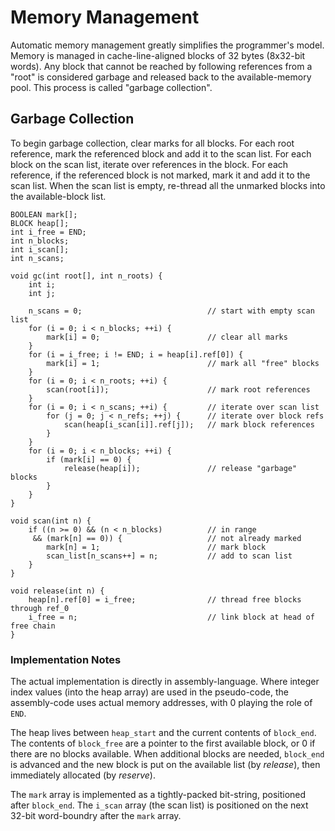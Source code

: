 # Memory Management

Automatic memory management greatly simplifies the programmer's model.
Memory is managed in cache-line-aligned blocks of 32 bytes (8x32-bit words).
Any block that cannot be reached by following references from a "root"
is considered garbage and released back to the available-memory pool.
This process is called "garbage collection".

## Garbage Collection

To begin garbage collection,
clear marks for all blocks.
For each root reference,
mark the referenced block and add it to the scan list.
For each block on the scan list,
iterate over references in the block.
For each reference,
if the referenced block is not marked,
mark it and add it to the scan list.
When the scan list is empty,
re-thread all the unmarked blocks
into the available-block list.

~~~
BOOLEAN mark[];
BLOCK heap[];
int i_free = END;
int n_blocks;
int i_scan[];
int n_scans;

void gc(int root[], int n_roots) {
    int i;
    int j;

    n_scans = 0;                            // start with empty scan list
    for (i = 0; i < n_blocks; ++i) {
        mark[i] = 0;                        // clear all marks
    }
    for (i = i_free; i != END; i = heap[i].ref[0]) {
        mark[i] = 1;                        // mark all "free" blocks
    }
    for (i = 0; i < n_roots; ++i) {
        scan(root[i]);                      // mark root references
    }
    for (i = 0; i < n_scans; ++i) {         // iterate over scan list
        for (j = 0; j < n_refs; ++j) {      // iterate over block refs
            scan(heap[i_scan[i]].ref[j]);   // mark block references
        }
    }
    for (i = 0; i < n_blocks; ++i) {
        if (mark[i] == 0) {
            release(heap[i]);               // release "garbage" blocks
        }
    }
}

void scan(int n) {
    if ((n >= 0) && (n < n_blocks)          // in range
     && (mark[n] == 0)) {                   // not already marked
        mark[n] = 1;                        // mark block
        scan_list[n_scans++] = n;           // add to scan list
    }
}

void release(int n) {
    heap[n].ref[0] = i_free;                // thread free blocks through ref_0
    i_free = n;                             // link block at head of free chain
}
~~~

### Implementation Notes

The actual implementation is directly in assembly-language.
Where integer index values (into the heap array) are used in the pseudo-code,
the assembly-code uses actual memory addresses,
with 0 playing the role of `END`.

The heap lives between `heap_start` and the current contents of `block_end`.
The contents of `block_free` are a pointer to the first available block,
or 0 if there are no blocks available.
When additional blocks are needed,
`block_end` is advanced
and the new block is put on the available list
(by _release_),
then immediately allocated (by _reserve_).

The `mark` array is implemented as a tightly-packed bit-string,
positioned after `block_end`.
The `i_scan` array (the scan list)
is positioned on the next 32-bit word-boundry
after the `mark` array.

